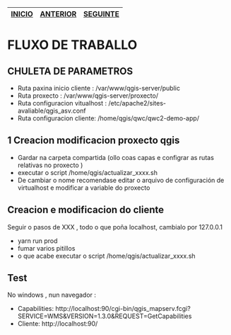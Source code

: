 | [INICIO](./README.md)|[ANTERIOR](./01_CONFIG_MV.md)          | [SEGUINTE](./03_CLIENTE.md)  |
| ------------- |:-------------:| -----:|


# FLUXO DE TRABALLO
## CHULETA DE PARAMETROS
- Ruta paxina inicio cliente :  /var/www/qgis-server/public
- Ruta proxecto : /var/www/qgis-server/proxecto/
- Ruta configuracion vitualhost : /etc/apache2/sites-avaliable/qgis_asv.conf
- Ruta configuracion cliente: /home/qgis/qwc/qwc2-demo-app/

## 1 Creacion modificacion proxecto qgis
- Gardar na carpeta compartida (ollo coas capas e configrar as rutas relativas no proxecto )
- executar o script /home/qgis/actualizar_xxxx.sh
- De cambiar o nome recomendase editar o arquivo de configuración de virtualhost e modificar a variable do proxecto

## Creacion e modificacion do cliente
Seguir o pasos de XXX , todo o que poña localhost, cambialo por 127.0.0.1
- yarn run prod
- fumar varios pitillos
- o que acabe executar o script /home/qgis/actualizar_xxxx.sh

## Test 
No windows , nun navegador :
- Capabilities:
http://localhost:90/cgi-bin/qgis_mapserv.fcgi?SERVICE=WMS&VERSION=1.3.0&REQUEST=GetCapabilities
- Cliente: http://localhost:90/

